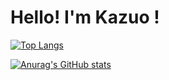<h1> Hello! I'm Kazuo !</h1>

[![Top Langs](https://github-readme-stats.vercel.app/api/top-langs/?username=KaZuo2&count_private=true&theme=dark)](https://github.com/anuraghazra/github-readme-stats)

[![Anurag's GitHub stats](https://github-readme-stats.vercel.app/api?username=KaZuo2&count_private=true&theme=dark)](https://github.com/anuraghazra/github-readme-stats)
